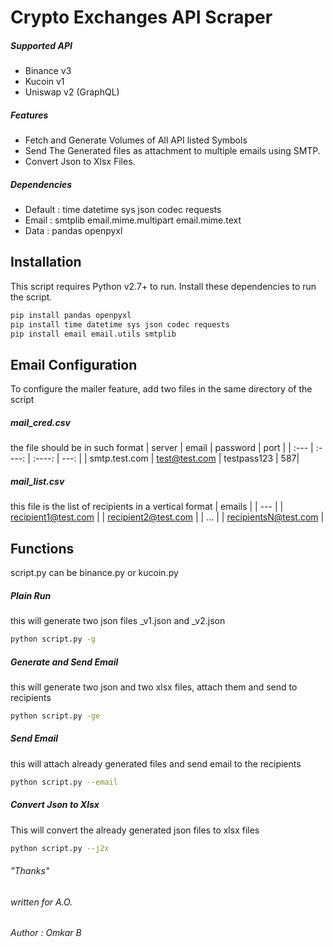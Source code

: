 # Crypto Exchanges API Scraper
##### Supported API

- Binance v3
- Kucoin v1
- Uniswap v2 (GraphQL)

##### Features

- Fetch and Generate Volumes of All API listed Symbols
- Send The Generated files as attachment to multiple emails using SMTP.
- Convert Json to Xlsx Files.

##### Dependencies

- Default : time datetime sys json codec requests
- Email : smtplib email.mime.multipart email.mime.text
- Data : pandas openpyxl


## Installation

This script requires Python v2.7+ to run.
Install these dependencies to run the script.

```sh
pip install pandas openpyxl
pip install time datetime sys json codec requests
pip install email email.utils smtplib
```

## Email Configuration

To configure the mailer feature, add two files in the same directory of the script
##### mail_cred.csv
the file should be in such format
| server     | email | password     | port |
| :---        |    :----:   |  :----:   |   ---: |
| smtp.test.com      | test@test.com       | testpass123   | 587|

##### mail_list.csv
this file is the list of recipients in a vertical format
| emails    |
| --- |
| recipient1@test.com |
| recipient2@test.com |
| ... |
| recipientsN@test.com |


## Functions
script.py can be binance.py or kucoin.py


#####  Plain Run
this will generate two json files _v1.json and _v2.json

```sh
python script.py -g
```

#####  Generate and Send Email
this will generate two json and two xlsx files, attach them and send to recipients

```sh
python script.py -ge
```

#####  Send Email
this will attach already generated files and send email to the recipients

```sh
python script.py --email
```

#####  Convert Json to Xlsx
This will convert the already generated json files to xlsx files
```sh
python script.py --j2x
```


######  "Thanks"
######  *written for A.O.*
###### Author : Omkar B
